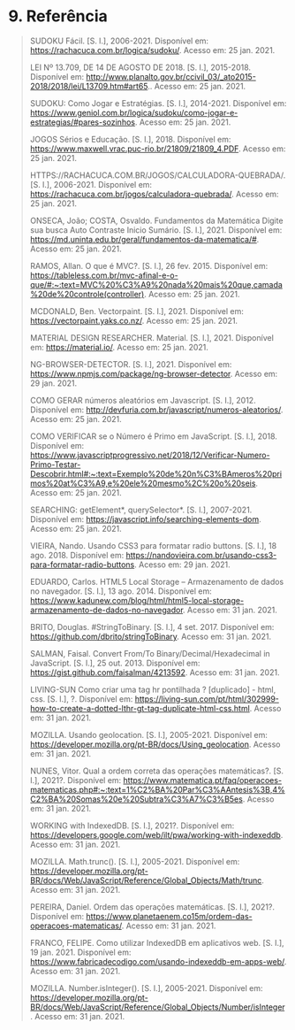 # 9. Referência
> SUDOKU Fácil. [S. l.], 2006-2021. Disponível em: https://rachacuca.com.br/logica/sudoku/. Acesso em: 25 jan. 2021.
> 
> LEI Nº 13.709, DE 14 DE AGOSTO DE 2018. [S. l.], 2015-2018. Disponível em: http://www.planalto.gov.br/ccivil_03/_ato2015-2018/2018/lei/L13709.htm#art65.. Acesso em: 25 jan. 2021.
> 
> SUDOKU: Como Jogar e Estratégias. [S. l.], 2014-2021. Disponível em: https://www.geniol.com.br/logica/sudoku/como-jogar-e-estrategias/#pares-sozinhos. Acesso em: 25 jan. 2021.
> 
> JOGOS Sérios e Educação. [S. l.], 2018. Disponível em: https://www.maxwell.vrac.puc-rio.br/21809/21809_4.PDF. Acesso em: 25 jan. 2021.
> 
> HTTPS://RACHACUCA.COM.BR/JOGOS/CALCULADORA-QUEBRADA/. [S. l.], 2006-2021. Disponível em: https://rachacuca.com.br/jogos/calculadora-quebrada/. Acesso em: 25 jan. 2021.
> 
> ONSECA, João; COSTA, Osvaldo. Fundamentos da Matemática Digite sua busca Auto Contraste Inicio Sumário. [S. l.], 2021. Disponível em: https://md.uninta.edu.br/geral/fundamentos-da-matematica/#. Acesso em: 25 jan. 2021.
> 
> RAMOS, Allan. O que é MVC?. [S. l.], 26 fev. 2015. Disponível em: https://tableless.com.br/mvc-afinal-e-o-que/#:~:text=MVC%20%C3%A9%20nada%20mais%20que,camada%20de%20controle(controller). Acesso em: 25 jan. 2021.
> 
> MCDONALD, Ben. Vectorpaint. [S. l.], 2021. Disponível em: https://vectorpaint.yaks.co.nz/. Acesso em: 25 jan. 2021.
> 
> MATERIAL DESIGN RESEARCHER. Material. [S. l.], 2021. Disponível em: https://material.io/. Acesso em: 25 jan. 2021.
> 
> NG-BROWSER-DETECTOR. [S. l.], 2021. Disponível em: https://www.npmjs.com/package/ng-browser-detector. Acesso em: 29 jan. 2021.
> 
> COMO GERAR números aleatórios em Javascript. [S. l.], 2012. Disponível em: http://devfuria.com.br/javascript/numeros-aleatorios/. Acesso em: 25 jan. 2021.
> 
> COMO VERIFICAR se o Número é Primo em JavaScript. [S. l.], 2018. Disponível em: https://www.javascriptprogressivo.net/2018/12/Verificar-Numero-Primo-Testar-Descobrir.html#:~:text=Exemplo%20de%20n%C3%BAmeros%20primos%20at%C3%A9,e%20ele%20mesmo%2C%20o%20seis. Acesso em: 25 jan. 2021.
> 
> SEARCHING: getElement*, querySelector*. [S. l.], 2007-2021. Disponível em: https://javascript.info/searching-elements-dom. Acesso em: 25 jan. 2021.
> 
> VIEIRA, Nando. Usando CSS3 para formatar radio buttons. [S. l.], 18 ago. 2018. Disponível em: https://nandovieira.com.br/usando-css3-para-formatar-radio-buttons. Acesso em: 29 jan. 2021.
> 
> EDUARDO, Carlos. HTML5 Local Storage – Armazenamento de dados no navegador. [S. l.], 13 ago. 2014. Disponível em: https://www.kadunew.com/blog/html/html5-local-storage-armazenamento-de-dados-no-navegador. Acesso em: 31 jan. 2021.
> 
> BRITO, Douglas. #StringToBinary. [S. l.], 4 set. 2017. Disponível em: https://github.com/dbrito/stringToBinary. Acesso em: 31 jan. 2021.
> 
> SALMAN, Faisal. Convert From/To Binary/Decimal/Hexadecimal in JavaScript. [S. l.], 25 out. 2013. Disponível em: https://gist.github.com/faisalman/4213592. Acesso em: 31 jan. 2021.
> 
> LIVING-SUN Como criar uma tag hr pontilhada ? [duplicado] - html, css. [S. l.], ?. Disponível em: https://living-sun.com/pt/html/302999-how-to-create-a-dotted-lthr-gt-tag-duplicate-html-css.html. Acesso em: 31 jan. 2021.
> 
> MOZILLA. Usando geolocation. [S. l.], 2005-2021. Disponível em: https://developer.mozilla.org/pt-BR/docs/Using_geolocation. Acesso em: 31 jan. 2021.
> 
> NUNES, Vitor. Qual a ordem correta das operações matemáticas?. [S. l.], 2021?. Disponível em: https://www.matematica.pt/faq/operacoes-matematicas.php#:~:text=1%C2%BA%20Par%C3%AAntesis%3B,4%C2%BA%20Somas%20e%20Subtra%C3%A7%C3%B5es. Acesso em: 31 jan. 2021.
> 
> WORKING with IndexedDB. [S. l.], 2021?. Disponível em: https://developers.google.com/web/ilt/pwa/working-with-indexeddb. Acesso em: 31 jan. 2021.
> 
> MOZILLA. Math.trunc(). [S. l.], 2005-2021. Disponível em: https://developer.mozilla.org/pt-BR/docs/Web/JavaScript/Reference/Global_Objects/Math/trunc. Acesso em: 31 jan. 2021.
> 
> PEREIRA, Daniel. Ordem das operações matemáticas. [S. l.], 2021?. Disponível em: https://www.planetaenem.co15m/ordem-das-operacoes-matematicas/. Acesso em: 31 jan. 2021.
> 
> FRANCO, FELIPE. Como utilizar IndexedDB em aplicativos web. [S. l.], 19 jan. 2021. Disponível em: https://www.fabricadecodigo.com/usando-indexeddb-em-apps-web/. Acesso em: 31 jan. 2021.
> 
> MOZILLA. Number.isInteger(). [S. l.], 2005-2021. Disponível em: https://developer.mozilla.org/pt-BR/docs/Web/JavaScript/Reference/Global_Objects/Number/isInteger. Acesso em: 31 jan. 2021.
